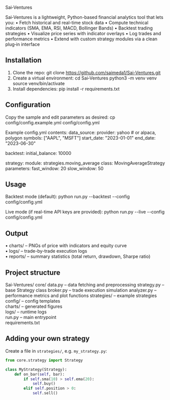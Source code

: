 Sai‑Ventures

Sai‑Ventures is a lightweight, Python-based financial analytics tool that lets you:
• Fetch historical and real-time stock data
• Compute technical indicators (SMA, EMA, RSI, MACD, Bollinger Bands)
• Backtest trading strategies
• Visualize price series with indicator overlays
• Log trades and performance metrics
• Extend with custom strategy modules via a clean plug‑in interface

Installation
------------
1. Clone the repo:
   git clone https://github.com/saimeda1/Sai-Ventures.git
2. Create a virtual environment:
   cd Sai‑Ventures
   python3 -m venv venv
   source venv/bin/activate
3. Install dependencies:
   pip install -r requirements.txt

Configuration
-------------
Copy the sample and edit parameters as desired:
   cp config/config.example.yml config/config.yml

Example config.yml contents:
data_source:
  provider: yahoo           # or alpaca, polygon
  symbols: ["AAPL", "MSFT"]
  start_date: "2023-01-01"
  end_date: "2023-06-30"

backtest:
  initial_balance: 10000

strategy:
  module: strategies.moving_average
  class: MovingAverageStrategy
  parameters:
    fast_window: 20
    slow_window: 50

Usage
-----
Backtest mode (default):
   python run.py --backtest --config config/config.yml

Live mode (if real-time API keys are provided):
   python run.py --live --config config/config.yml

Output
------
• charts/        – PNGs of price with indicators and equity curve  
• logs/          – trade-by-trade execution logs  
• reports/       – summary statistics (total return, drawdown, Sharpe ratio)

Project structure
-----------------
Sai-Ventures/
  core/
    data.py         – data fetching and preprocessing
    strategy.py     – base Strategy class
    broker.py       – trade execution simulation
    analyzer.py     – performance metrics and plot functions
  strategies/       – example strategies  
  config/           – config templates  
  charts/           – generated figures  
  logs/             – runtime logs  
  run.py            – main entrypoint  
  requirements.txt

Adding your own strategy
------------------------
Create a file in `strategies/`, e.g. `my_strategy.py`:

```python
from core.strategy import Strategy

class MyStrategy(Strategy):
    def on_bar(self, bar):
        if self.sma(10) > self.ema(20):
            self.buy()
        elif self.position > 0:
            self.sell()
